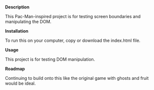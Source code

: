 <b> Description </b>

This Pac-Man-inspired project is for testing screen boundaries and manipulating the DOM. 

<b> Installation </b>

To run this on your computer, copy or download the index.html file.

<b> Usage </b>

This project is for testing DOM manipulation.

<b> Roadmap </b>

Continuing to build onto this like the original game with ghosts and fruit would be ideal. 

